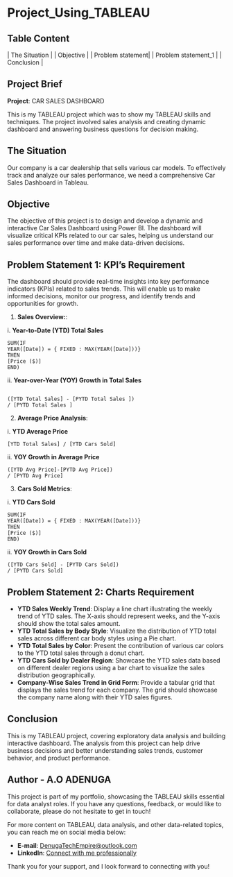# Project_Using_TABLEAU

## Table Content

| The Situation |
| Objective |
| Problem statement|
| Problem statement_1 |
| Conclusion |

## Project Brief

**Project**: CAR SALES DASHBOARD

This is my TABLEAU project which was to show my TABLEAU skills and techniques. The project involved sales analysis and creating dynamic dashboard and answering business questions for decision making.


## The Situation
Our company is a car dealership that sells various car models. To effectively track and analyze our sales performance, we need a comprehensive Car Sales Dashboard in Tableau. 

## Objective
The objective of this project is to design and develop a dynamic and interactive Car Sales Dashboard using Power BI. The dashboard will visualize critical KPIs related to our car sales, helping us understand our sales performance over time and make data-driven decisions.


## Problem Statement 1: KPI’s Requirement

The dashboard should provide real-time insights into key performance indicators (KPIs) related to sales trends. This will enable us to make informed decisions, monitor our progress, and identify trends and opportunities for growth.

1. **Sales Overview:**:

i. **Year-to-Date (YTD) Total Sales**

```tableau
SUM(IF 
YEAR([Date]) = { FIXED : MAX(YEAR([Date]))}
THEN
[Price ($)]
END)
```

ii. **Year-over-Year (YOY) Growth in Total Sales**

```tableau

([YTD Total Sales] - [PYTD Total Sales ]) 
/ [PYTD Total Sales ]

```

2. **Average Price Analysis**:

i. **YTD Average Price**

```tableau
[YTD Total Sales] / [YTD Cars Sold]

```

ii. **YOY Growth in Average Price**

```tableau
([YTD Avg Price]-[PYTD Avg Price]) 
/ [PYTD Avg Price]

```


3. **Cars Sold Metrics**:

i. **YTD Cars Sold**

```tableau
SUM(IF 
YEAR([Date]) = { FIXED : MAX(YEAR([Date]))}
THEN
[Price ($)]
END)
```

ii. **YOY Growth in Cars Sold**

```tableau
([YTD Cars Sold] - [PYTD Cars Sold])
/ [PYTD Cars Sold]
```

## Problem Statement 2: Charts Requirement

- **YTD Sales Weekly Trend**: Display a line chart illustrating the weekly trend of YTD sales. The X-axis should represent weeks, and the Y-axis should show the total sales amount.
- **YTD Total Sales by Body Style**: Visualize the distribution of YTD total sales across different car body styles using a Pie chart.
- **YTD Total Sales by Color**: Present the contribution of various car colors to the YTD total sales through a donut chart.
- **YTD Cars Sold by Dealer Region**: Showcase the YTD sales data based on different dealer regions using a bar chart to visualize the sales distribution geographically.
- **Company-Wise Sales Trend in Grid Form**: Provide a tabular grid that displays the sales trend for each company. The grid should showcase the company name along with their YTD sales figures.

## Conclusion

This is my TABLEAU project, covering exploratory data analysis and building interactive dashboard. The analysis from this project can help drive business decisions and better understanding sales trends, customer behavior, and product performance.

## Author - A.O ADENUGA

This project is part of my portfolio, showcasing the TABLEAU skills essential for data analyst roles. If you have any questions, feedback, or would like to collaborate, please do not hesitate to get in touch!

For more content on TABLEAU, data analysis, and other data-related topics, you can reach me on social media below:

- **E-mail**: DenugaTechEmpire@outlook.com
- **LinkedIn**: [Connect with me professionally](https://www.linkedin.com/in/a-o-adenuga-17a4762b7?utm_source=share&utm_campaign=share_via&utm_content=profile&utm_medium=ios_app)

Thank you for your support, and I look forward to connecting with you!
